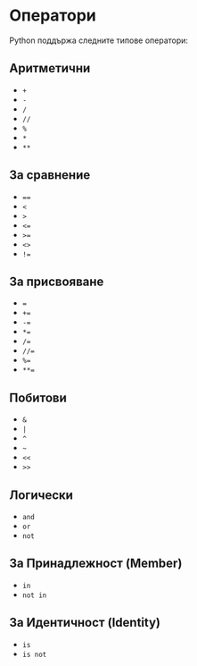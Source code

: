 # Оператори

Python поддържа следните типове оператори:

## Аритметични

- `+`
- `-`
- `/`
- `//`
- `%`
- `*`
- `**`

## За сравнение

- `==`
- `<`
- `>`
- `<=`
- `>=`
- `<>`
- `!=`

## За присвояване

- `=`
- `+=`
- `-=`
- `*=`
- `/=`
- `//=`
- `%=`
- `**=`

## Побитови

- `&`
- `|`
- `^`
- `~`
- `<<`
- `>>`

## Логически

- `and`
- `or`
- `not`

## За Принадлежност (Member)

- `in`
- `not in`

## За Идентичност (Identity)

- `is`
- `is not`
